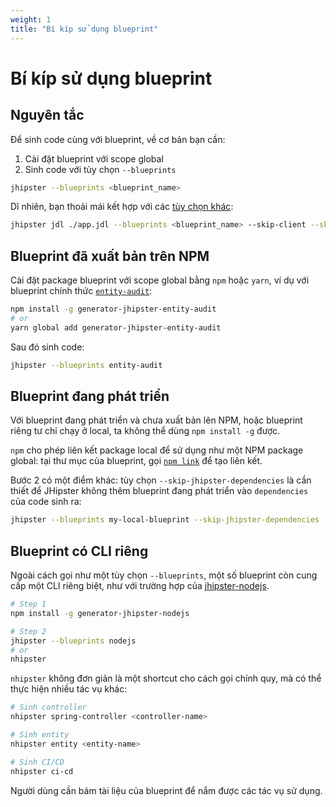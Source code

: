```yaml
---
weight: 1
title: "Bí kíp sử dụng blueprint"
---
```


# Bí kíp sử dụng blueprint

## Nguyên tắc

Để sinh code cùng với blueprint, về cơ bản bạn cần:

1. Cài đặt blueprint với scope global
2. Sinh code với tùy chọn `--blueprints`

```sh
jhipster --blueprints <blueprint_name>
```

Dĩ nhiên, bạn thoải mái kết hợp với các [tùy chọn khác](/docs/fundamentals/jhipster/jh-cookbook.md):

```sh
jhipster jdl ./app.jdl --blueprints <blueprint_name> --skip-client --skip-install
```

## Blueprint đã xuất bản trên NPM

Cài đặt package blueprint với scope global bằng `npm` hoặc `yarn`, ví dụ với blueprint chính thức [`entity-audit`](https://github.com/jhipster/generator-jhipster-entity-audit):

```sh
npm install -g generator-jhipster-entity-audit
# or
yarn global add generator-jhipster-entity-audit
```

Sau đó sinh code:

```sh
jhipster --blueprints entity-audit
```

## Blueprint đang phát triển

Với blueprint đang phát triển và chưa xuất bản lên NPM, hoặc blueprint riêng tư chỉ chạy ở local, ta không thể dùng `npm install -g` được.

`npm` cho phép liên kết package local để sử dụng như một NPM package global: tại thư mục của blueprint, gọi [`npm link`](https://docs.npmjs.com/cli/v10/commands/npm-link) để tạo liên kết.

Bước 2 có một điểm khác: tùy chọn `--skip-jhipster-dependencies` là cần thiết để JHipster không thêm blueprint đang phát triển vào `dependencies` của code sinh ra:

```sh
jhipster --blueprints my-local-blueprint --skip-jhipster-dependencies
```

## Blueprint có CLI riêng

Ngoài cách gọi như một tùy chọn `--blueprints`, một số blueprint còn cung cấp một CLI riêng biệt, như với trường hợp của [jhipster-nodejs](https://github.com/jhipster/generator-jhipster-nodejs).

```sh
# Step 1
npm install -g generator-jhipster-nodejs

# Step 2
jhipster --blueprints nodejs
# or
nhipster
```

`nhipster` không đơn giản là một shortcut cho cách gọi chính quy, mà có thể thực hiện nhiều tác vụ khác:

```sh
# Sinh controller
nhipster spring-controller <controller-name>

# Sinh entity
nhipster entity <entity-name>

# Sinh CI/CD
nhipster ci-cd
```

Người dùng cần bám tài liệu của blueprint để nắm được các tác vụ sử dụng.
